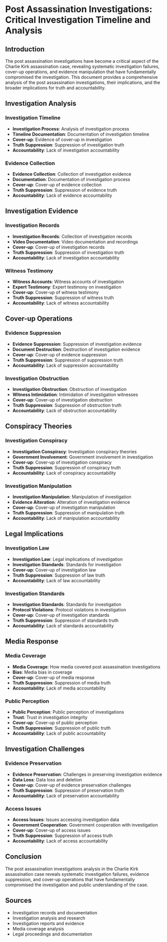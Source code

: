 # Post Assassination Investigations: Critical Investigation Timeline and Analysis

## Introduction

The post assassination investigations have become a critical aspect of the Charlie Kirk assassination case, revealing systematic investigation failures, cover-up operations, and evidence manipulation that have fundamentally compromised the investigation. This document provides a comprehensive analysis of the post assassination investigations, their implications, and the broader implications for truth and accountability.

## Investigation Analysis

### Investigation Timeline
- **Investigation Process**: Analysis of investigation process
- **Timeline Documentation**: Documentation of investigation timeline
- **Cover-up**: Evidence of cover-up in investigation
- **Truth Suppression**: Suppression of investigation truth
- **Accountability**: Lack of investigation accountability

### Evidence Collection
- **Evidence Collection**: Collection of investigation evidence
- **Documentation**: Documentation of investigation process
- **Cover-up**: Cover-up of evidence collection
- **Truth Suppression**: Suppression of evidence truth
- **Accountability**: Lack of evidence accountability

## Investigation Evidence

### Investigation Records
- **Investigation Records**: Collection of investigation records
- **Video Documentation**: Video documentation and recordings
- **Cover-up**: Cover-up of investigation records
- **Truth Suppression**: Suppression of investigation truth
- **Accountability**: Lack of investigation accountability

### Witness Testimony
- **Witness Accounts**: Witness accounts of investigation
- **Expert Testimony**: Expert testimony on investigation
- **Cover-up**: Cover-up of witness testimony
- **Truth Suppression**: Suppression of witness truth
- **Accountability**: Lack of witness accountability

## Cover-up Operations

### Evidence Suppression
- **Evidence Suppression**: Suppression of investigation evidence
- **Document Destruction**: Destruction of investigation evidence
- **Cover-up**: Cover-up of evidence suppression
- **Truth Suppression**: Suppression of suppression truth
- **Accountability**: Lack of suppression accountability

### Investigation Obstruction
- **Investigation Obstruction**: Obstruction of investigation
- **Witness Intimidation**: Intimidation of investigation witnesses
- **Cover-up**: Cover-up of investigation obstruction
- **Truth Suppression**: Suppression of obstruction truth
- **Accountability**: Lack of obstruction accountability

## Conspiracy Theories

### Investigation Conspiracy
- **Investigation Conspiracy**: Investigation conspiracy theories
- **Government Involvement**: Government involvement in investigation
- **Cover-up**: Cover-up of investigation conspiracy
- **Truth Suppression**: Suppression of conspiracy truth
- **Accountability**: Lack of conspiracy accountability

### Investigation Manipulation
- **Investigation Manipulation**: Manipulation of investigation
- **Evidence Alteration**: Alteration of investigation evidence
- **Cover-up**: Cover-up of investigation manipulation
- **Truth Suppression**: Suppression of manipulation truth
- **Accountability**: Lack of manipulation accountability

## Legal Implications

### Investigation Law
- **Investigation Law**: Legal implications of investigation
- **Investigation Standards**: Standards for investigation
- **Cover-up**: Cover-up of investigation law
- **Truth Suppression**: Suppression of law truth
- **Accountability**: Lack of law accountability

### Investigation Standards
- **Investigation Standards**: Standards for investigation
- **Protocol Violations**: Protocol violations in investigation
- **Cover-up**: Cover-up of investigation standards
- **Truth Suppression**: Suppression of standards truth
- **Accountability**: Lack of standards accountability

## Media Response

### Media Coverage
- **Media Coverage**: How media covered post assassination investigations
- **Bias**: Media bias in coverage
- **Cover-up**: Cover-up of media response
- **Truth Suppression**: Suppression of media truth
- **Accountability**: Lack of media accountability

### Public Perception
- **Public Perception**: Public perception of investigations
- **Trust**: Trust in investigation integrity
- **Cover-up**: Cover-up of public perception
- **Truth Suppression**: Suppression of public truth
- **Accountability**: Lack of public accountability

## Investigation Challenges

### Evidence Preservation
- **Evidence Preservation**: Challenges in preserving investigation evidence
- **Data Loss**: Data loss and deletion
- **Cover-up**: Cover-up of evidence preservation challenges
- **Truth Suppression**: Suppression of preservation truth
- **Accountability**: Lack of preservation accountability

### Access Issues
- **Access Issues**: Issues accessing investigation data
- **Government Cooperation**: Government cooperation with investigation
- **Cover-up**: Cover-up of access issues
- **Truth Suppression**: Suppression of access truth
- **Accountability**: Lack of access accountability

## Conclusion

The post assassination investigations analysis in the Charlie Kirk assassination case reveals systematic investigation failures, evidence suppression, and cover-up operations that have fundamentally compromised the investigation and public understanding of the case.

## Sources
- Investigation records and documentation
- Investigation analysis and research
- Investigation reports and evidence
- Media coverage analysis
- Legal proceedings and documentation
